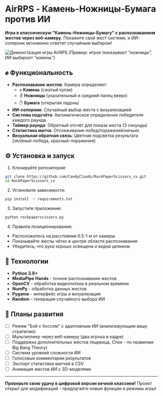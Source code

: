 # AirRPS - Камень-Ножницы-Бумага против ИИ  
**Игра в классическую "Камень-Ножницы-Бумагу" с распознаванием жестов через веб-камеру.** Покажите свой жест системе, и ИИ-соперник мгновенно ответит случайным выбором!  

![Демонстрация игры AirRPS](./rps_demo.gif) *(Пример: игрок показывает "ножницы", ИИ выбирает "камень")*  

## ✊ Функциональность  
- **Распознавание жестов**: Камера определяет:  
  - ✊ **Камень** (сжатый кулак)  
  - ✌️ **Ножницы** (указательный и средний палец вверх)  
  - ✋ **Бумага** (открытая ладонь)  
- **ИИ-соперник**: Случайный выбор жеста с визуализацией  
- **Система подсчёта**: Автоматическое определение победителя каждого раунда  
- **Таймер раунда**: Обратный отсчёт для показа жеста (3 секунды)  
- **Статистика матча**: Отслеживание побед/поражений/ничьих  
- **Визуальная обратная связь**: Цветная подсветка результата (зелёный-победа, красный-поражение)  

## ⚙️ Установка и запуск  
1. Клонируйте репозиторий:  
```bash 
git clone https://github.com/CandyClauds/RockPaperScissors_cv.git
cd RockPaperScissors_cv
```

2. Установите зависимости:  
```bash 
pip install -r requirements.txt
```

3. Запустите приложение:  
```bash 
python rockpaperscissors.py
```

4. Правила позиционирования:  
- Расположитесь на расстоянии 0.5-1 м от камеры  
- Показывайте жесты чётко в центре области распознавания  
- Убедитесь, что рука хорошо освещена и видна целиком  

## 🧠 Технологии  
- **Python 3.8+**  
- **MediaPipe Hands** - точное распознавание жестов  
- **OpenCV** - обработка видеопотока в реальном времени  
- **NumPy** - обработка данных жестов  
- **Pygame** - интерфейс игры и визуализация  
- **Random** - генерация случайного выбора ИИ  

## 🚀 Планы развития  
- [ ] Режим "Бой с боссом" с адаптивным ИИ (анализирующим вашу стратегию)  
- [ ] Мультиплеер через веб-камеру (два игрока в кадре)  
- [ ] Поддержка дополнительных жестов (ящерица, Спок - по правилам Big Bang Theory)  
- [ ] Система уровней сложности ИИ  
- [ ] Голосовые комментарии результатов  
- [ ] Экспорт статистики матчей в CSV  
- [ ] Анимация жестов ИИ с 3D-моделями  

---

**Проверьте свою удачу в цифровой версии вечной классики!** Проект открыт для модификаций - предлагайте новые функции и режимы игры!
